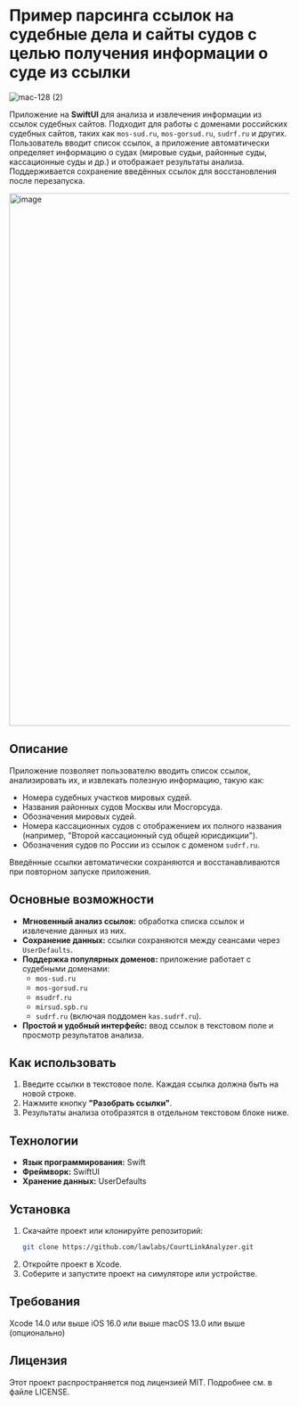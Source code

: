 # Пример парсинга ссылок на судебные дела и сайты судов с целью получения информации о суде из ссылки 

![mac-128 (2)](https://github.com/user-attachments/assets/443de922-3b72-4614-9b21-a94fc2931524)

Приложение на **SwiftUI** для анализа и извлечения информации из ссылок судебных сайтов. Подходит для работы с доменами российских судебных сайтов, таких как `mos-sud.ru`, `mos-gorsud.ru`, `sudrf.ru` и других. Пользователь вводит список ссылок, а приложение автоматически определяет информацию о судах (мировые судьи, районные суды, кассационные суды и др.) и отображает результаты анализа. Поддерживается сохранение введённых ссылок для восстановления после перезапуска.

<img width="955" alt="image" src="https://github.com/user-attachments/assets/62ee7e67-0beb-4135-881d-f15e35cff4da">

## Описание

Приложение позволяет пользователю вводить список ссылок, анализировать их, и извлекать полезную информацию, такую как:
- Номера судебных участков мировых судей.
- Названия районных судов Москвы или Мосгорсуда.
- Обозначения мировых судей.
- Номера кассационных судов с отображением их полного названия (например, "Второй кассационный суд общей юрисдикции").
- Обозначения судов по России из ссылок с доменом `sudrf.ru`.

Введённые ссылки автоматически сохраняются и восстанавливаются при повторном запуске приложения.

## Основные возможности

- **Мгновенный анализ ссылок:** обработка списка ссылок и извлечение данных из них.
- **Сохранение данных:** ссылки сохраняются между сеансами через `UserDefaults`.
- **Поддержка популярных доменов:** приложение работает с судебными доменами:
  - `mos-sud.ru`
  - `mos-gorsud.ru`
  - `msudrf.ru`
  - `mirsud.spb.ru`
  - `sudrf.ru` (включая поддомен `kas.sudrf.ru`).
- **Простой и удобный интерфейс:** ввод ссылок в текстовом поле и просмотр результатов анализа.

## Как использовать

1. Введите ссылки в текстовое поле. Каждая ссылка должна быть на новой строке.
2. Нажмите кнопку **"Разобрать ссылки"**.
3. Результаты анализа отобразятся в отдельном текстовом блоке ниже.

## Технологии

- **Язык программирования:** Swift
- **Фреймворк:** SwiftUI
- **Хранение данных:** UserDefaults

## Установка

1. Скачайте проект или клонируйте репозиторий:
   ```bash
   git clone https://github.com/lawlabs/CourtLinkAnalyzer.git
2. Откройте проект в Xcode.
3. Соберите и запустите проект на симуляторе или устройстве.

## Требования

Xcode 14.0 или выше
iOS 16.0 или выше
macOS 13.0 или выше (опционально)

## Лицензия

Этот проект распространяется под лицензией MIT. Подробнее см. в файле LICENSE.

